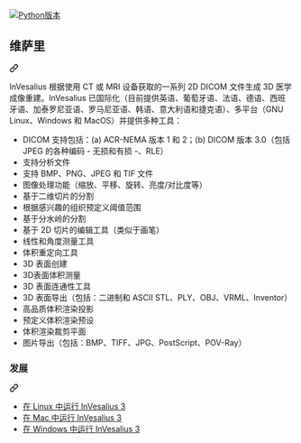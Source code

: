 <div class="Box-sc-g0xbh4-0 bJMeLZ js-snippet-clipboard-copy-unpositioned" data-hpc="true"><article class="markdown-body entry-content container-lg" itemprop="text"><p dir="auto"><a href="https://www.python.org/downloads/release/python-380/" rel="nofollow"><img src="https://camo.githubusercontent.com/23c0510e5398a8357e56ed89806c744e48a79d6e46ce2a9ed875f1d482440c1e/68747470733a2f2f696d672e736869656c64732e696f2f62616467652f707974686f6e2d332e382d626c7565" alt="Python版本" data-canonical-src="https://img.shields.io/badge/python-3.8-blue" style="max-width: 100%;"></a></p>
<div class="markdown-heading" dir="auto"><h1 tabindex="-1" class="heading-element" dir="auto"><font style="vertical-align: inherit;"><font style="vertical-align: inherit;">维萨里</font></font></h1><a id="user-content-invesalius" class="anchor" aria-label="永久链接：InVesalius" href="#invesalius"><svg class="octicon octicon-link" viewBox="0 0 16 16" version="1.1" width="16" height="16" aria-hidden="true"><path d="m7.775 3.275 1.25-1.25a3.5 3.5 0 1 1 4.95 4.95l-2.5 2.5a3.5 3.5 0 0 1-4.95 0 .751.751 0 0 1 .018-1.042.751.751 0 0 1 1.042-.018 1.998 1.998 0 0 0 2.83 0l2.5-2.5a2.002 2.002 0 0 0-2.83-2.83l-1.25 1.25a.751.751 0 0 1-1.042-.018.751.751 0 0 1-.018-1.042Zm-4.69 9.64a1.998 1.998 0 0 0 2.83 0l1.25-1.25a.751.751 0 0 1 1.042.018.751.751 0 0 1 .018 1.042l-1.25 1.25a3.5 3.5 0 1 1-4.95-4.95l2.5-2.5a3.5 3.5 0 0 1 4.95 0 .751.751 0 0 1-.018 1.042.751.751 0 0 1-1.042.018 1.998 1.998 0 0 0-2.83 0l-2.5 2.5a1.998 1.998 0 0 0 0 2.83Z"></path></svg></a></div>
<p dir="auto"><font style="vertical-align: inherit;"><font style="vertical-align: inherit;">InVesalius 根据使用 CT 或 MRI 设备获取的一系列 2D DICOM 文件生成 3D 医学成像重建。InVesalius 已国际化（目前提供英语、葡萄牙语、法语、德语、西班牙语、加泰罗尼亚语、罗马尼亚语、韩语、意大利语和捷克语）、多平台（GNU Linux、Windows 和 MacOS）并提供多种工具：</font></font></p>
<ul dir="auto">
<li><font style="vertical-align: inherit;"><font style="vertical-align: inherit;">DICOM 支持包括：(a) ACR-NEMA 版本 1 和 2；(b) DICOM 版本 3.0（包括 JPEG 的各种编码 - 无损和有损 -、RLE）</font></font></li>
<li><font style="vertical-align: inherit;"><font style="vertical-align: inherit;">支持分析文件</font></font></li>
<li><font style="vertical-align: inherit;"><font style="vertical-align: inherit;">支持 BMP、PNG、JPEG 和 TIF 文件</font></font></li>
<li><font style="vertical-align: inherit;"><font style="vertical-align: inherit;">图像处理功能（缩放、平移、旋转、亮度/对比度等）</font></font></li>
<li><font style="vertical-align: inherit;"><font style="vertical-align: inherit;">基于二维切片的分割</font></font></li>
<li><font style="vertical-align: inherit;"><font style="vertical-align: inherit;">根据感兴趣的组织预定义阈值范围</font></font></li>
<li><font style="vertical-align: inherit;"><font style="vertical-align: inherit;">基于分水岭的分割</font></font></li>
<li><font style="vertical-align: inherit;"><font style="vertical-align: inherit;">基于 2D 切片的编辑工具（类似于画笔）</font></font></li>
<li><font style="vertical-align: inherit;"><font style="vertical-align: inherit;">线性和角度测量工具</font></font></li>
<li><font style="vertical-align: inherit;"><font style="vertical-align: inherit;">体积重定向工具</font></font></li>
<li><font style="vertical-align: inherit;"><font style="vertical-align: inherit;">3D 表面创建</font></font></li>
<li><font style="vertical-align: inherit;"><font style="vertical-align: inherit;">3D表面体积测量</font></font></li>
<li><font style="vertical-align: inherit;"><font style="vertical-align: inherit;">3D 表面连通性工具</font></font></li>
<li><font style="vertical-align: inherit;"><font style="vertical-align: inherit;">3D 表面导出（包括：二进制和 ASCII STL、PLY、OBJ、VRML、Inventor）</font></font></li>
<li><font style="vertical-align: inherit;"><font style="vertical-align: inherit;">高品质体积渲染投影</font></font></li>
<li><font style="vertical-align: inherit;"><font style="vertical-align: inherit;">预定义体积渲染预设</font></font></li>
<li><font style="vertical-align: inherit;"><font style="vertical-align: inherit;">体积渲染裁剪平面</font></font></li>
<li><font style="vertical-align: inherit;"><font style="vertical-align: inherit;">图片导出（包括：BMP、TIFF、JPG、PostScript、POV-Ray）</font></font></li>
</ul>
<div class="markdown-heading" dir="auto"><h3 tabindex="-1" class="heading-element" dir="auto"><font style="vertical-align: inherit;"><font style="vertical-align: inherit;">发展</font></font></h3><a id="user-content-development" class="anchor" aria-label="固定链接：开发" href="#development"><svg class="octicon octicon-link" viewBox="0 0 16 16" version="1.1" width="16" height="16" aria-hidden="true"><path d="m7.775 3.275 1.25-1.25a3.5 3.5 0 1 1 4.95 4.95l-2.5 2.5a3.5 3.5 0 0 1-4.95 0 .751.751 0 0 1 .018-1.042.751.751 0 0 1 1.042-.018 1.998 1.998 0 0 0 2.83 0l2.5-2.5a2.002 2.002 0 0 0-2.83-2.83l-1.25 1.25a.751.751 0 0 1-1.042-.018.751.751 0 0 1-.018-1.042Zm-4.69 9.64a1.998 1.998 0 0 0 2.83 0l1.25-1.25a.751.751 0 0 1 1.042.018.751.751 0 0 1 .018 1.042l-1.25 1.25a3.5 3.5 0 1 1-4.95-4.95l2.5-2.5a3.5 3.5 0 0 1 4.95 0 .751.751 0 0 1-.018 1.042.751.751 0 0 1-1.042.018 1.998 1.998 0 0 0-2.83 0l-2.5 2.5a1.998 1.998 0 0 0 0 2.83Z"></path></svg></a></div>
<ul dir="auto">
<li><a href="https://github.com/invesalius/invesalius3/wiki/Running-InVesalius-3-in-Linux"><font style="vertical-align: inherit;"><font style="vertical-align: inherit;">在 Linux 中运行 InVesalius 3</font></font></a></li>
<li><a href="https://github.com/invesalius/invesalius3/wiki/Running-InVesalius-3-in-Mac"><font style="vertical-align: inherit;"><font style="vertical-align: inherit;">在 Mac 中运行 InVesalius 3</font></font></a></li>
<li><a href="https://github.com/invesalius/invesalius3/wiki/Running-InVesalius-3-in-Windows"><font style="vertical-align: inherit;"><font style="vertical-align: inherit;">在 Windows 中运行 InVesalius 3</font></font></a></li>
</ul>
</article></div>

